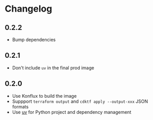 # Changelog

## 0.2.2

- Bump dependencies

## 0.2.1

- Don't include `uv` in the final prod image

## 0.2.0

- Use Konflux to build the image
- Suppport `terraform output` and `cdktf apply --output-xxx` JSON formats
- Use [uv](https://docs.astral.sh/uv/) for Python project and dependency management
